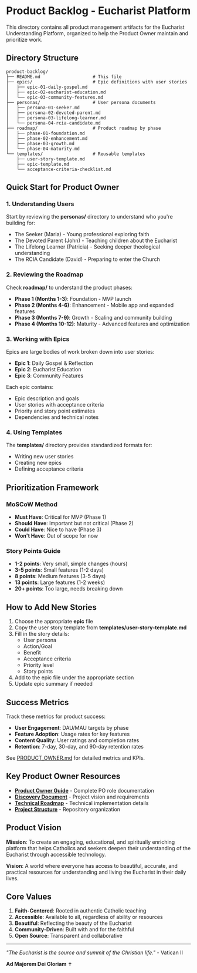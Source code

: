 # Product Backlog - Eucharist Platform

This directory contains all product management artifacts for the Eucharist Understanding Platform, organized to help the Product Owner maintain and prioritize work.

## Directory Structure

```
product-backlog/
├── README.md                    # This file
├── epics/                       # Epic definitions with user stories
│   ├── epic-01-daily-gospel.md
│   ├── epic-02-eucharist-education.md
│   └── epic-03-community-features.md
├── personas/                    # User persona documents
│   ├── persona-01-seeker.md
│   ├── persona-02-devoted-parent.md
│   ├── persona-03-lifelong-learner.md
│   └── persona-04-rcia-candidate.md
├── roadmap/                     # Product roadmap by phase
│   ├── phase-01-foundation.md
│   ├── phase-02-enhancement.md
│   ├── phase-03-growth.md
│   └── phase-04-maturity.md
└── templates/                   # Reusable templates
    ├── user-story-template.md
    ├── epic-template.md
    └── acceptance-criteria-checklist.md
```

## Quick Start for Product Owner

### 1. Understanding Users
Start by reviewing the **personas/** directory to understand who you're building for:
- The Seeker (Maria) - Young professional exploring faith
- The Devoted Parent (John) - Teaching children about the Eucharist
- The Lifelong Learner (Patricia) - Seeking deeper theological understanding
- The RCIA Candidate (David) - Preparing to enter the Church

### 2. Reviewing the Roadmap
Check **roadmap/** to understand the product phases:
- **Phase 1 (Months 1-3)**: Foundation - MVP launch
- **Phase 2 (Months 4-6)**: Enhancement - Mobile app and expanded features
- **Phase 3 (Months 7-9)**: Growth - Scaling and community building
- **Phase 4 (Months 10-12)**: Maturity - Advanced features and optimization

### 3. Working with Epics
Epics are large bodies of work broken down into user stories:
- **Epic 1**: Daily Gospel & Reflection
- **Epic 2**: Eucharist Education
- **Epic 3**: Community Features

Each epic contains:
- Epic description and goals
- User stories with acceptance criteria
- Priority and story point estimates
- Dependencies and technical notes

### 4. Using Templates
The **templates/** directory provides standardized formats for:
- Writing new user stories
- Creating new epics
- Defining acceptance criteria

## Prioritization Framework

### MoSCoW Method
- **Must Have**: Critical for MVP (Phase 1)
- **Should Have**: Important but not critical (Phase 2)
- **Could Have**: Nice to have (Phase 3)
- **Won't Have**: Out of scope for now

### Story Points Guide
- **1-2 points**: Very small, simple changes (hours)
- **3-5 points**: Small features (1-2 days)
- **8 points**: Medium features (3-5 days)
- **13 points**: Large features (1-2 weeks)
- **20+ points**: Too large, needs breaking down

## How to Add New Stories

1. Choose the appropriate **epic** file
2. Copy the user story template from **templates/user-story-template.md**
3. Fill in the story details:
   - User persona
   - Action/Goal
   - Benefit
   - Acceptance criteria
   - Priority level
   - Story points
4. Add to the epic file under the appropriate section
5. Update epic summary if needed

## Success Metrics

Track these metrics for product success:
- **User Engagement**: DAU/MAU targets by phase
- **Feature Adoption**: Usage rates for key features
- **Content Quality**: User ratings and completion rates
- **Retention**: 7-day, 30-day, and 90-day retention rates

See [PRODUCT_OWNER.md](/docs/sdlc/PRODUCT_OWNER.md) for detailed metrics and KPIs.

## Key Product Owner Resources

- **[Product Owner Guide](/docs/sdlc/PRODUCT_OWNER.md)** - Complete PO role documentation
- **[Discovery Document](/DISCOVERY.md)** - Project vision and requirements
- **[Technical Roadmap](/TECHNICAL_ROADMAP.md)** - Technical implementation details
- **[Project Structure](/PROJECT_STRUCTURE.md)** - Repository organization

## Product Vision

**Mission**: To create an engaging, educational, and spiritually enriching platform that helps Catholics and seekers deepen their understanding of the Eucharist through accessible technology.

**Vision**: A world where everyone has access to beautiful, accurate, and practical resources for understanding and living the Eucharist in their daily lives.

## Core Values
1. **Faith-Centered**: Rooted in authentic Catholic teaching
2. **Accessible**: Available to all, regardless of ability or resources
3. **Beautiful**: Reflecting the beauty of the Eucharist
4. **Community-Driven**: Built with and for the faithful
5. **Open Source**: Transparent and collaborative

---

*"The Eucharist is the source and summit of the Christian life."* - Vatican II

**Ad Majorem Dei Gloriam** ✝️

